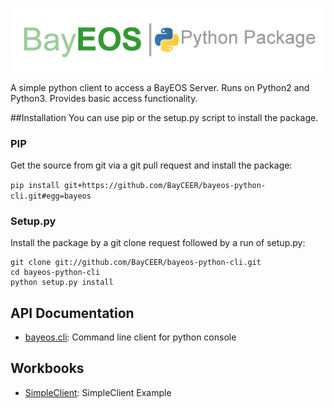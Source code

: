 ![bayeos python logo](https://github.com/BayCEER/bayeos-python-cli/blob/master/doc/logoHorizontal.png "Logo")

A simple python client to access a BayEOS Server. Runs on Python2 and Python3.
Provides basic access functionality.

##Installation 
You can use pip or the setup.py script to install the package.
### PIP
Get the source from git via a git pull request and install the package:

`pip install git+https://github.com/BayCEER/bayeos-python-cli.git#egg=bayeos`

### Setup.py 
Install the package by a git clone request followed by a run of setup.py:
``` 
git clone git://github.com/BayCEER/bayeos-python-cli.git
cd bayeos-python-cli
python setup.py install
```

## API Documentation
* [bayeos.cli](http://bayceer.github.io/bayeos-python-cli/api/bayeos.cli.html): Command line client for python console

## Workbooks  
* [SimpleClient](http://nbviewer.ipython.org/github/BayCEER/bayeos-python-cli/blob/master/doc/simpleclient.ipynb): SimpleClient Example

